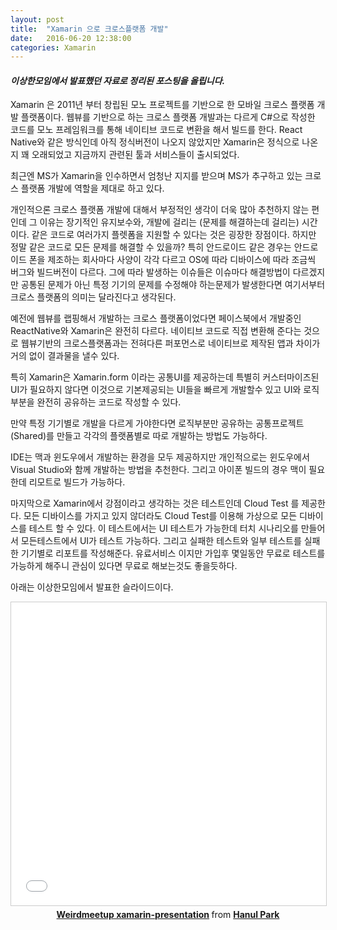 ```yaml
---
layout: post
title:  "Xamarin 으로 크로스플랫폼 개발"
date:   2016-06-20 12:38:00
categories: Xamarin
---
```


#### *이상한모임에서 발표했던 자료로 정리된 포스팅을 올립니다.*

Xamarin 은 2011년 부터 창립된 모노 프로젝트를 기반으로 한 모바일 크로스 플랫폼 개발 플랫폼이다. 웹뷰를 기반으로 하는 크로스 플랫폼 개발과는 다르게 C#으로 작성한 코드를 모노 프레임워크를 통해 네이티브 코드로 변환을 해서 빌드를 한다. React Native와 같은 방식인데 아직 정식버전이 나오지 않았지만 Xamarin은 정식으로 나온지 꽤 오래되었고 지금까지 관련된 툴과 서비스들이 출시되었다. 

최근엔 MS가 Xamarin을 인수하면서 엄청난 지지를 받으며 MS가 추구하고 있는 크로스 플랫폼 개발에 역할을 제대로 하고 있다. 

개인적으론 크로스 플랫폼 개발에 대해서 부정적인 생각이 더욱 많아 추천하지 않는 편인데 그 이유는 장기적인 유지보수와, 개발에 걸리는 (문제를 해결하는데 걸리는) 시간이다. 같은 코드로 여러가지 플렛폼을 지원할 수 있다는 것은 굉장한 장점이다. 하지만 정말 같은 코드로 모든 문제를 해결할 수 있을까? 특히 안드로이드 같은 경우는 안드로이드 폰을 제조하는 회사마다 사양이 각각 다르고 OS에 따라 디바이스에 따라 조금씩 버그와 빌드버전이 다르다. 그에 따라 발생하는 이슈들은 이슈마다 해결방법이 다르겠지만 공통된 문제가 아닌 특정 기기의 문제를 수정해야 하는문제가 발생한다면 여기서부터 크로스 플랫폼의 의미는 달라진다고 생각된다.

예전에 웹뷰를 랩핑해서 개발하는 크로스 플랫폼이었다면 페이스북에서 개발중인 ReactNative와 Xamarin은 완전히 다르다. 네이티브 코드로 직접 변환해 준다는 것으로 웹뷰기반의 크로스플랫폼과는 전혀다른 퍼포먼스로 네이티브로 제작된 앱과 차이가 거의 없이 결과물을 낼수 있다.

특히 Xamarin은 Xamarin.form 이라는 공통UI를 제공하는데 특별히 커스터마이즈된 UI가 필요하지 않다면 이것으로 기본제공되는 UI들을 빠르게 개발할수 있고 UI와 로직부분을 완전히 공유하는 코드로 작성할 수 있다.

만약 특정 기기별로 개발을 다르게 가야한다면 로직부분만 공유하는 공통프로젝트(Shared)를 만들고 각각의 플랫폼별로 따로 개발하는 방법도 가능하다.

IDE는 맥과 윈도우에서 개발하는 환경을 모두 제공하지만 개인적으로는 윈도우에서 Visual Studio와 함께 개발하는 방법을 추천한다. 그리고 아이폰 빌드의 경우 맥이 필요한데 리모트로 빌드가 가능하다. 

마지막으로 Xamarin에서 강점이라고 생각하는 것은 테스트인데 Cloud Test 를 제공한다. 모든 디바이스를 가지고 있지 않더라도 Cloud Test를 이용해 가상으로 모든 디바이스를 테스트 할 수 있다. 
이 테스트에서는 UI 테스트가 가능한데 터치 시나리오를 만들어서 모든테스트에서 UI가 테스트 가능하다. 그리고 실패한 테스트와 일부 테스트를 실패한 기기별로 리포트를 작성해준다. 유료서비스 이지만 가입후 몇일동안 무료로 테스트를 가능하게 해주니 관심이 있다면 무료로 해보는것도 좋을듯하다.

아래는 이상한모임에서 발표한 슬라이드이다.

<div style="text-align: center;"><iframe src="//www.slideshare.net/slideshow/embed_code/key/zA4yvFmp840Lqw" width="595" height="485" frameborder="0" marginwidth="0" marginheight="0" scrolling="no" style="border:1px solid #CCC; border-width:1px; margin-bottom:5px; max-width: 100%;" allowfullscreen> </iframe> <div style="margin-bottom:5px"> <strong> <a href="//www.slideshare.net/HanulPark3/weirdmeetup-xamarinpresentation" title="Weirdmeetup xamarin-presentation" target="_blank">Weirdmeetup xamarin-presentation</a> </strong> from <strong><a target="_blank" href="//www.slideshare.net/HanulPark3">Hanul Park</a></strong> </div><div>


